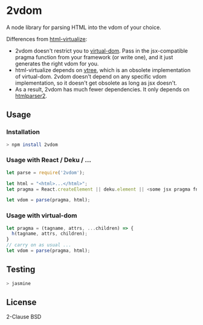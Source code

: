 2vdom
=====

A node library for parsing HTML into the vdom of your choice.

Differences from [html-virtualize](https://github.com/alexmingoia/html-virtualize):

* 2vdom doesn't restrict you to [virtual-dom](https://github.com/Matt-Esch/virtual-dom).
  Pass in the jsx-compatible pragma function from your framework (or write one),
  and it just generates the right vdom for you.
* html-virtualize depends on [vtree](https://github.com/Matt-Esch/vtree), which
  is an obsolete implementation of virtual-dom. 2vdom doesn't depend on any
  specific vdom implementation, so it doesn't get obsolete as long as jsx doesn't.
* As a result, 2vdom has much fewer dependencies. It only depends on
  [htmlparser2](https://github.com/fb55/htmlparser2).

Usage
-----

### Installation

```bash
> npm install 2vdom
```

### Usage with React / Deku / ...

```js
let parse = require('2vdom');

let html = "<html>...</html>";
let pragma = React.createElement || deku.element || <some jsx pragma fn>;

let vdom = parse(pragma, html);
```

### Usage with virtual-dom

```js
let pragma = (tagname, attrs, ...children) => {
  h(tagname, attrs, children);
}
// carry on as usual ...
let vdom = parse(pragma, html);
```

Testing
-------

```bash
> jasmine
```

License
-------

2-Clause BSD
